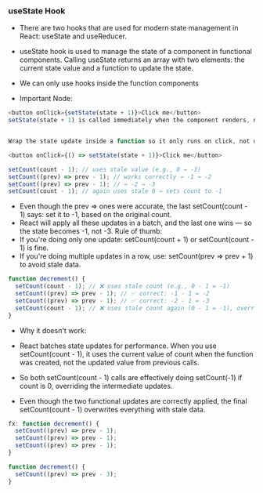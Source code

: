 ### useState Hook

- There are two hooks that are used for modern state management in React: useState and useReducer.
- useState hook is used to manage the state of a component in functional components. Calling useState returns an array with two elements: the current state value and a function to update the state.
- We can only use hooks inside the function components

- Important Node:

```js
<button onClick={setState(state + 1)}>Click me</button>
setState(state + 1) is called immediately when the component renders, not when the button is clicked. This causes setState to run on every render, triggering another render, which calls setState again… and so on — leading to an infinite loop of re-renders.


Wrap the state update inside a function so it only runs on click, not during render:

<button onClick={() => setState(state + 1)}>Click me</button>

```

```js
setCount(count - 1); // uses stale value (e.g., 0 → -1)
setCount((prev) => prev - 1); // works correctly → -1 → -2
setCount((prev) => prev - 1); // → -2 → -3
setCount(count - 1); // again uses stale 0 → sets count to -1
```

- Even though the prev => ones were accurate, the last setCount(count - 1) says: set it to -1, based on the original count.
- React will apply all these updates in a batch, and the last one wins — so the state becomes -1, not -3.
  Rule of thumb:
- If you're doing only one update: setCount(count + 1) or setCount(count - 1) is fine.
- If you're doing multiple updates in a row, use: setCount(prev => prev + 1) to avoid stale data.

```js
function decrement() {
  setCount(count - 1); // ❌ uses stale count (e.g., 0 - 1 = -1)
  setCount((prev) => prev - 1); // ✅ correct: -1 - 1 = -2
  setCount((prev) => prev - 1); // ✅ correct: -2 - 1 = -3
  setCount(count - 1); // ❌ uses stale count again (0 - 1 = -1), overrides previous changes
}
```

- Why it doesn't work:
- React batches state updates for performance. When you use setCount(count - 1), it uses the current value of count when the function was created, not the updated value from previous calls.

- So both setCount(count - 1) calls are effectively doing setCount(-1) if count is 0, overriding the intermediate updates.

- Even though the two functional updates are correctly applied, the final setCount(count - 1) overwrites everything with stale data.

```js
fx: function decrement() {
  setCount((prev) => prev - 1);
  setCount((prev) => prev - 1);
  setCount((prev) => prev - 1);
}

function decrement() {
  setCount((prev) => prev - 3);
}
```
